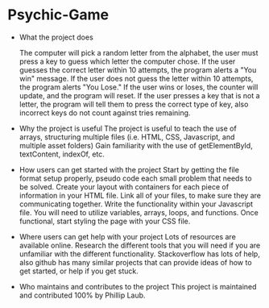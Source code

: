 # Psychic-Game
- What the project does

    The computer will pick a random letter from the alphabet, the user must press a key to guess which letter the computer chose. 
    If the user guesses the correct letter within 10 attempts, the program alerts a "You win" message.
    If the user does not guess the letter within 10 attempts, the program alerts "You Lose."
    If the user wins or loses, the counter will update, and the program will reset.
    If the user presses a key that is not a letter, the program will tell them to press the correct type of key, also 
    incorrect keys do not count against tries remaining. 

- Why the project is useful
    The project is useful to teach the use of arrays, structuring multiple files (i.e. HTML, CSS, Javascript, and multiple asset folders)
    Gain familiarity with the use of getElementById, textContent, indexOf, etc.


- How users can get started with the project
    Start by getting the file format setup properly, pseudo code each small problem that needs to be solved.
    Create your layout with containers for each piece of information in your HTML file.
    Link all of your files, to make sure they are communicating together.
    Write the functionality within your Javascript file. You will need to utilize variables, arrays, loops, and functions.
    Once functional, start styling the page with your CSS file.

 - Where users can get help with your project
    Lots of resources are available online. Research the different tools that you will need if you are unfamiliar with the different functionality.
    Stackoverflow has lots of help, also github has many similar projects that can provide ideas of how to get started, or help if you get stuck.

- Who maintains and contributes to the project
    This project is maintained and contributed 100% by Phillip Laub.